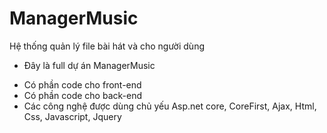# ManagerMusic
Hệ thống quản lý file bài hát và cho người dùng
+ Đây là full dự án ManagerMusic
- Có phần code cho front-end
- Có phần code cho back-end
- Các công nghệ được dùng chủ yếu Asp.net core, CoreFirst, Ajax, Html, Css, Javascript, Jquery